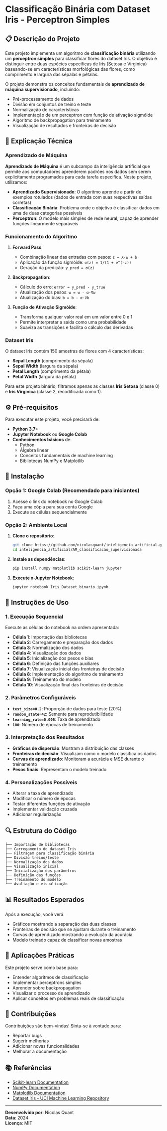 # Classificação Binária com Dataset Iris - Perceptron Simples

## 📋 Descrição do Projeto

Este projeto implementa um algoritmo de **classificação binária** utilizando um **perceptron simples** para classificar flores do dataset Iris. O objetivo é distinguir entre duas espécies específicas de Iris (Setosa e Virginica) baseando-se em características morfológicas das flores, como comprimento e largura das sépalas e pétalas.

O projeto demonstra os conceitos fundamentais de **aprendizado de máquina supervisionado**, incluindo:
- Pré-processamento de dados
- Divisão em conjuntos de treino e teste
- Normalização de características
- Implementação de um perceptron com função de ativação sigmóide
- Algoritmo de backpropagation para treinamento
- Visualização de resultados e fronteiras de decisão

## 🧠 Explicação Técnica

### Aprendizado de Máquina

**Aprendizado de Máquina** é um subcampo da inteligência artificial que permite aos computadores aprenderem padrões nos dados sem serem explicitamente programados para cada tarefa específica. Neste projeto, utilizamos:

- **Aprendizado Supervisionado**: O algoritmo aprende a partir de exemplos rotulados (dados de entrada com suas respectivas saídas corretas)
- **Classificação Binária**: Problema onde o objetivo é classificar dados em uma de duas categorias possíveis
- **Perceptron**: O modelo mais simples de rede neural, capaz de aprender funções linearmente separáveis

### Funcionamento do Algoritmo

1. **Forward Pass**: 
   - Combinação linear das entradas com pesos: `z = X·w + b`
   - Aplicação da função sigmóide: `σ(z) = 1/(1 + e^(-z))`
   - Geração da predição: `y_pred = σ(z)`

2. **Backpropagation**:
   - Cálculo do erro: `error = y_pred - y_true`
   - Atualização dos pesos: `w = w - α·∇w`
   - Atualização do bias: `b = b - α·∇b`

3. **Função de Ativação Sigmóide**:
   - Transforma qualquer valor real em um valor entre 0 e 1
   - Permite interpretar a saída como uma probabilidade
   - Suaviza as transições e facilita o cálculo das derivadas

### Dataset Iris

O dataset Iris contém 150 amostras de flores com 4 características:
- **Sepal Length** (comprimento da sépala)
- **Sepal Width** (largura da sépala)  
- **Petal Length** (comprimento da pétala)
- **Petal Width** (largura da pétala)

Para este projeto binário, filtramos apenas as classes **Iris Setosa** (classe 0) e **Iris Virginica** (classe 2, recodificada como 1).

## ⚙️ Pré-requisitos

Para executar este projeto, você precisará de:

- **Python 3.7+**
- **Jupyter Notebook** ou **Google Colab**
- **Conhecimentos básicos** de:
  - Python
  - Álgebra linear
  - Conceitos fundamentais de machine learning
  - Bibliotecas NumPy e Matplotlib

## 🚀 Instalação

### Opção 1: Google Colab (Recomendado para iniciantes)
1. Acesse o link do notebook no Google Colab
2. Faça uma cópia para sua conta Google
3. Execute as células sequencialmente

### Opção 2: Ambiente Local
1. **Clone o repositório**:
   ```bash
   git clone https://github.com/nicolasquant/inteligencia_artificial.git
   cd inteligencia_artificial/AM_classificacao_supervisionada
   ```

2. **Instale as dependências**:
   ```bash
   pip install numpy matplotlib scikit-learn jupyter
   ```

3. **Execute o Jupyter Notebook**:
   ```bash
   jupyter notebook Iris_Dataset_binario.ipynb
   ```

## 📖 Instruções de Uso

### 1. **Execução Sequencial**
Execute as células do notebook na ordem apresentada:
- **Célula 1**: Importação das bibliotecas
- **Célula 2**: Carregamento e preparação dos dados
- **Célula 3**: Normalização dos dados
- **Célula 4**: Visualização dos dados
- **Célula 5**: Inicialização dos pesos e bias
- **Célula 6**: Definição das funções auxiliares
- **Célula 7**: Visualização inicial das fronteiras de decisão
- **Célula 8**: Implementação do algoritmo de treinamento
- **Célula 9**: Treinamento do modelo
- **Célula 10**: Visualização final das fronteiras de decisão

### 2. **Parâmetros Configuráveis**
- **`test_size=0.2`**: Proporção de dados para teste (20%)
- **`random_state=42`**: Semente para reprodutibilidade
- **`learning_rate=0.005`**: Taxa de aprendizado
- **`100`**: Número de épocas de treinamento

### 3. **Interpretação dos Resultados**
- **Gráficos de dispersão**: Mostram a distribuição das classes
- **Fronteiras de decisão**: Visualizam como o modelo classifica os dados
- **Curvas de aprendizado**: Monitoram a acurácia e MSE durante o treinamento
- **Pesos finais**: Representam o modelo treinado

### 4. **Personalizações Possíveis**
- Alterar a taxa de aprendizado
- Modificar o número de épocas
- Testar diferentes funções de ativação
- Implementar validação cruzada
- Adicionar regularização

## 🔍 Estrutura do Código

```
├── Importação de bibliotecas
├── Carregamento do dataset Iris
├── Filtragem para classificação binária
├── Divisão treino/teste
├── Normalização dos dados
├── Visualização inicial
├── Inicialização dos parâmetros
├── Definição das funções
├── Treinamento do modelo
└── Avaliação e visualização
```

## 📊 Resultados Esperados

Após a execução, você verá:
- Gráficos mostrando a separação das duas classes
- Fronteiras de decisão que se ajustam durante o treinamento
- Curvas de aprendizado mostrando a evolução da acurácia
- Modelo treinado capaz de classificar novas amostras

## 🎯 Aplicações Práticas

Este projeto serve como base para:
- Entender algoritmos de classificação
- Implementar perceptrons simples
- Aprender sobre backpropagation
- Visualizar o processo de aprendizado
- Aplicar conceitos em problemas reais de classificação

## 🤝 Contribuições

Contribuições são bem-vindas! Sinta-se à vontade para:
- Reportar bugs
- Sugerir melhorias
- Adicionar novas funcionalidades
- Melhorar a documentação

## 📚 Referências

- [Scikit-learn Documentation](https://scikit-learn.org/)
- [NumPy Documentation](https://numpy.org/)
- [Matplotlib Documentation](https://matplotlib.org/)
- [Dataset Iris - UCI Machine Learning Repository](https://archive.ics.uci.edu/ml/datasets/iris)

---

**Desenvolvido por**: Nicolas Quant  
**Data**: 2024  
**Licença**: MIT
